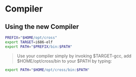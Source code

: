 # Compiler

## Using the new Compiler

```bash
PREFIX="$HOME/opt/cross"
export TARGET=i686-elf
export PATH="$PREFIX/bin:$PATH"
```

> Use your compiler simply by invoking $TARGET-gcc, add $HOME/opt/cross/bin to your $PATH by typing:
```bash
export PATH="$HOME/opt/cross/bin:$PATH"
```
